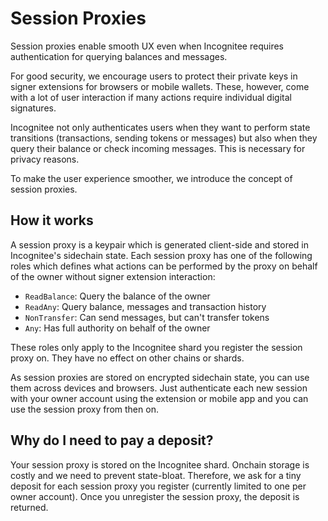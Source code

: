 # Session Proxies

Session proxies enable smooth UX even when Incognitee requires authentication for querying balances and messages.

For good security, we encourage users to protect their private keys in signer extensions for browsers or mobile wallets. 
These, however, come with a lot of user interaction if many actions require individual digital signatures.

Incognitee not only authenticates users when they want to perform state transitions (transactions, sending tokens or messages) 
but also when they query their balance or check incoming messages. This is necessary for privacy reasons.

To make the user experience smoother, we introduce the concept of session proxies.

## How it works

A session proxy is a keypair which is generated client-side and stored in Incognitee's sidechain state. Each session proxy has one of the following roles which defines what actions can be performed by the proxy on behalf of the owner without signer extension interaction:

* `ReadBalance`: Query the balance of the owner
* `ReadAny`: Query balance, messages and transaction history
* `NonTransfer`: Can send messages, but can't transfer tokens
* `Any`: Has full authority on behalf of the owner

These roles only apply to the Incognitee shard you register the session proxy on. They have no effect on other chains or shards.

As session proxies are stored on encrypted sidechain state, you can use them across devices and browsers. Just authenticate each new session with your owner account using the extension or mobile app and you can use the session proxy from then on.

## Why do I need to pay a deposit?

Your session proxy is stored on the Incognitee shard. Onchain storage is costly and we need to prevent state-bloat. Therefore, we ask for a tiny deposit for each session proxy you register (currently limited to one per owner account). Once you unregister the session proxy, the deposit is returned.




